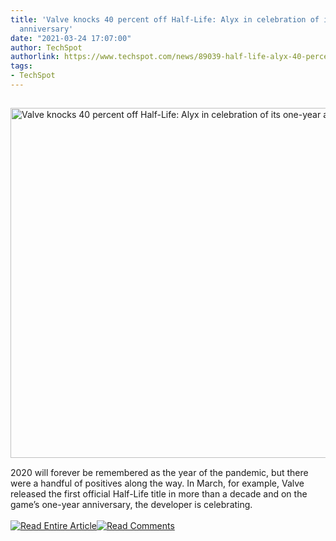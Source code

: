 ```yaml
---
title: 'Valve knocks 40 percent off Half-Life: Alyx in celebration of its one-year
  anniversary'
date: "2021-03-24 17:07:00"
author: TechSpot
authorlink: https://www.techspot.com/news/89039-half-life-alyx-40-percent-off-celebration-one.html
tags:
- TechSpot
---
```

<a href="https://www.techspot.com/news/89039-half-life-alyx-40-percent-off-celebration-one.html" target="_blank"><img src="https://static.techspot.com/images2/news/ts3_thumbs/2020/03/2020-03-18-ts3_thumbs-004.jpg" width="800" height="560" style="padding: 15px 0" title="Valve knocks 40 percent off Half-Life: Alyx in celebration of its one-year anniversary" /></a><br />2020 will forever be remembered as the year of the pandemic, but there were a handful of positives along the way. In March, for example, Valve released the first official Half-Life title in more than a decade and on the game’s one-year anniversary, the developer is celebrating.<br /><br /><a href="https://www.techspot.com/news/89039-half-life-alyx-40-percent-off-celebration-one.html"><img src="https://static.techspot.com/images/rss/rss_buttons_01.png" border="0" alt="Read Entire Article" /></a><a href="https://www.techspot.com/news/89039-half-life-alyx-40-percent-off-celebration-one.html#comments"><img src="https://static.techspot.com/images/rss/rss_buttons_02.png" border="0" alt="Read Comments" /></a><br /><br />